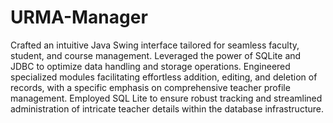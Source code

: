 # URMA-Manager
Crafted an intuitive Java Swing interface tailored for seamless faculty, student, and course management. 
Leveraged the power of SQLite and JDBC to optimize data handling and storage operations. 
Engineered specialized modules facilitating effortless addition, editing, and deletion of records, with a specific emphasis on comprehensive teacher profile management. 
Employed SQL Lite to ensure robust tracking and streamlined administration of intricate teacher details within the database infrastructure.
